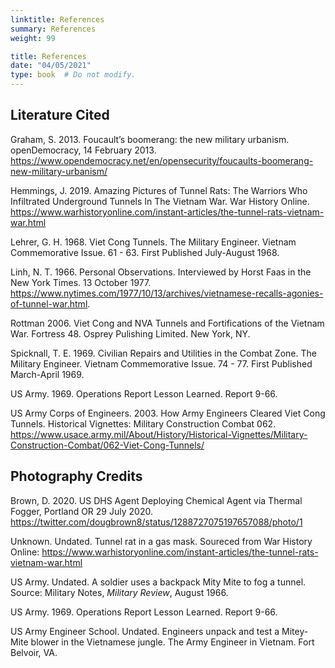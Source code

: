 ```yaml
---
linktitle: References
summary: References
weight: 99

title: References
date: "04/05/2021"
type: book  # Do not modify.
---
```


## Literature Cited

Graham, S. 2013. Foucault’s boomerang: the new military urbanism. openDemocracy, 14 February 2013. https://www.opendemocracy.net/en/opensecurity/foucaults-boomerang-new-military-urbanism/ 

Hemmings, J. 2019. Amazing Pictures of Tunnel Rats: The Warriors Who Infiltrated Underground Tunnels In The Vietnam War. War History Online. https://www.warhistoryonline.com/instant-articles/the-tunnel-rats-vietnam-war.html

Lehrer, G. H. 1968. Viet Cong Tunnels. The Military Engineer. Vietnam Commemorative Issue. 61 - 63. First Published July-August 1968.

Linh, N. T. 1966. Personal Observations. Interviewed by Horst Faas in the New York Times. 13 October 1977. https://www.nytimes.com/1977/10/13/archives/vietnamese-recalls-agonies-of-tunnel-war.html.

Rottman 2006. Viet Cong and NVA Tunnels and Fortifications of the Vietnam War. Fortress 48. Osprey Pulishing Limited. New York, NY.

Spicknall, T. E. 1969. Civilian Repairs and Utilities in the Combat Zone. The Military Engineer. Vietnam Commemorative Issue. 74 - 77. First Published March-April 1969.

US Army. 1969. Operations Report Lesson Learned. Report 9-66. 

US Army Corps of Engineers. 2003. How Army Engineers Cleared Viet Cong Tunnels. Historical Vignettes: Military Construction Combat 062. https://www.usace.army.mil/About/History/Historical-Vignettes/Military-Construction-Combat/062-Viet-Cong-Tunnels/ 


## Photography Credits

Brown, D. 2020. US DHS Agent Deploying Chemical Agent via Thermal Fogger, Portland OR 29 July 2020. https://twitter.com/dougbrown8/status/1288727075197657088/photo/1

Unknown. Undated. Tunnel rat in a gas mask. Soureced from War History Online: https://www.warhistoryonline.com/instant-articles/the-tunnel-rats-vietnam-war.html

US Army. Undated. A soldier uses a backpack Mity Mite to fog a tunnel. Source: Military Notes, _Military Review_, August 1966. 

US Army. 1969. Operations Report Lesson Learned. Report 9-66.

US Army Engineer School. Undated. Engineers unpack and test a Mitey-Mite blower in the Vietnamese jungle.  The Army Engineer in Vietnam. Fort Belvoir, VA. 




